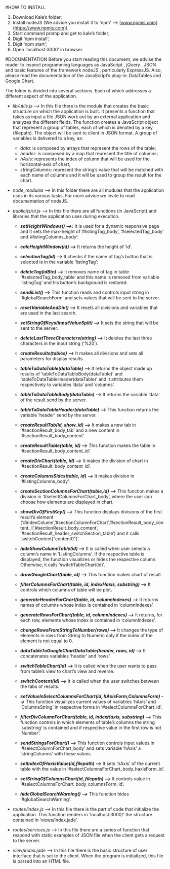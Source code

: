 #HOW TO INSTALL
1.	Download Kale’s folder;
2.	Install nodeJS (We advice you install it to ‘npm’  --> [www.npmjs.com](https://www.npmjs.com))
3.	Start command promp and get to kale’s folder;
4.	Digit ‘npm install’;
5.	Digit ‘npm start’;
6.	Open ‘localhost:3000’ in  browser.


#DOCUMENTATION
Before you start reading this document, we advise the reader to inspect programming languages as JavaScript , jQuery , JSON and basic features of the framework nodeJS , particularly ExpressJS. Also, please read the documentation of the JavaScript’s plug-in: DataTables and Google Chart.

The folder is divided into several sections. Each of which addresses a different aspect of the application.


+ *lib/utils.js -->* In this file there is the module that creates the basic structure on which the application is built. It presents a function that takes as input a file JSON work out by an external application and analyzes the different fields.
The function creates a JavaScript object that represent a group of tables, each of which is denoted by a key (filepath). The object will be sent to client in JSON format.
A group of variables is delivered to a key, as:
	+ _data:_ is composed by arrays that represent the rows of the table;
	+ _header:_ is composed by a map that represent the title of columns;
	+ _hAxis:_ represents the index of column that will be used for the horizontal-axis of chart;
	+ _stringColumns:_ represent the string’s value that will be matched with each name of columns and it will be used to group the result for the chart.
	
+ *node_modules -->* In this folder there are all modules that the application  uses  in its various tasks. For more advice we invite to read documentation of nodeJS.

+ *public/js/ui.js -->* In this file there are all functions (in JavaScript) and libraries that the application uses during execution.
	
	+ **_setHeightWindows() -->:_** It is used for a dynamic responsive page and it sets the max-height of ’#listingTag\_body’, ’#selectedTag\_body’ and ’#listingColumns\_body’:

	+ **_calcHeightWindow(id) -->_** It returns the height of ‘id’.
	
	+ **_selectionTag(id) -->_** It checks if the name of tag’s button that is selected is in the variable ‘listingTag’:

	+ **_deleteTag(idBtn) -->_** it removes name of tag in table ‘#selectedTag_body_table’ and this name is removed from variable ‘listingTag’ and his button’s background is restored:
	
	+ **_sendiList() -->_** This function reads and controls input string in ‘#globalSearchForm’ and sets values that will be sent to the server.

	+ **_resetVariableAndDiv() -->_** It resets all divisions and variables that are used in the last search.
	+ **_setStringOfKeys(inputValueSplit) -->_** It sets the string that will be sent to the server.

	+ **_deleteLastThreeCharacters(string) -->_** It deletes the last three characters in the input string (‘%20’).
	
	+ **_createResults(tables) -->_** It makes all divisions and sets all parameters for display results.

	+ **_tableToDataTable(dataTable) -->_** It returns the object made up results of ‘tableToDataTableBody(dataTable)’ and ‘tableToDataTableHeader(dataTable)’ and it attributes them respectively to variables ‘data’ and ‘columns’.
	
	+ **_tableToDataTableBody(dataTable) -->_** It returns the variable ‘data’ of the result send by the server.
	
	+ **_tableToDataTableHeader(dataTable) -->_** This function returns the variable ‘header’ send by the server.

	+ **_createResultTab(id, show_id) -->_** It makes a new tab in ‘#sectionResult\_body\_tab’ and a new content in ‘#sectionResult\_body\_content’.
	
	+ **_createResultTable(table, id) -->_** This function makes the table in ‘#sectionResult\_body\_content\_id’.
	
	+ **_createDivChart(table, id) -->_** It makes the division of chart in  ‘#sectionResult\_body\_content_id’.
	
	+ **_createColumnsSides(table, id) -->_** It makes division in ‘#listingColumns_body’.

	+ **_createSectionColumnsForChart(table,id) -->_** This function makes a division in ‘#selectColumnsForChart\_body’, where the user can choose how elements are displayed in chart.

	+ **_showDivOfFirstKey() -->_** This function displays divisions of the first result’s element (‘#indexColumn’,’#sectionColumnForChart’,’#sectionResult\_body\_content\_li’,’#sectionResult\_body\_content’, ‘#sectionResult\_header\_switchSection\_table’) and it calls ‘switchContent("content0")’.
	
	+ **_hideShowColumnTable(id) -->_** It is called when user selects a column’s name in ‘ListingColumns’. If the respective table is displayed, the function visualizes or hides the respective column. Otherwise, it calls ‘switchTableChart(id)’.
	
	+ **_drawGoogleChart(table, id) -->_** This function makes chart of result.
	
	+ **_filterColumnsForChart(table, id, indexHaxis, substring) -->_** It controls which columns of table will be plot.

	+ **_generateHeaderForChart(table, id, columnIndexes) -->_** It returns names of columns whose index is contained in ‘columnIndexes’.
	
	+ **_generateRowsForChart(table, id, columnIndexes) -->_** It returns, for each row, elements whose index is contained in ‘columnIndexes’.
	
	+ **_changeRowsFromStringToNumber(rows) -->_** It changes the type of elements in rows from String to Numeric only if the index of the element is not equal to 0.
	
	+ **_dataTableToGoogleChartDataTable(header, rows, id) -->_** It concatenates variables ‘header’ and ‘rows’.
	
	+ **_switchTableChart(id) -->_** It is called when the user wants to pass from table’s view to chart’s view and reverse.
	
	+ **_switchContent(id) -->_** It is called when the user switches between the tabs of results.

	+ **_setValueInSelectColumnsForChart(id, hAxisForm,ColumnsForm) -->_** This function visualizes  current values of variables ‘hAxis’ and ‘ColumnsString’ in respective forms in ‘#selectColumnsForChart\_id’.
	
	+ **_filterDivColumnForChart(table, id, indexHaxis, substring) -->_** This function controls in which elements of table’s columns the string ‘substring’ is contained and if respective value in the first row is not ‘Number’.

	+ **_sendStringsForChart() -->_** This function controls input values in ‘#selectColumnForChart\_body’ and sets variable ‘hAxis’ a ‘stringColumns’ with these values.
	
	+ **_setIndexOfHaxisValue(id,filepath) -->_** It sets ‘hAxis’ of the current table with the value in ‘#selectColumnsForChart\_body\_haxisForm\_id’.

	+ **_setStringOfColumnsChart(id, filepath) -->_** It controls value in ‘#selectColumnsForChart\_body\_columnsForm\_id’.

	+ **_hideGlobalSearchWarning() -->_** This function hides ‘#globalSearchWarning’.

+ *routes/index.js -->* In this file there is the part of code that initialize the application. This function renders in ‘localhost:3000/’ the structure contained in ‘views/index.jade’.

+ *routes/services.js -->* In this file there are a series of function that respond with static examples of JSON file when the client gets a request to the server.

+ *view/index.jade -->* In this file there is the basic structure of user interface that is set to the client. When the program is initialized, this file is parsed into an HTML file.
